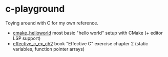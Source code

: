 # c-playground

Toying around with C for my own reference.

- [cmake_helloworld](./cmake_helloworld) most basic "hello world" setup with CMake (+ editor LSP support)
- [effective_c_ex_ch2](./effective_c_ex_ch2) book "Effective C" exercise chapter 2 (static variables, function pointer arrays)
